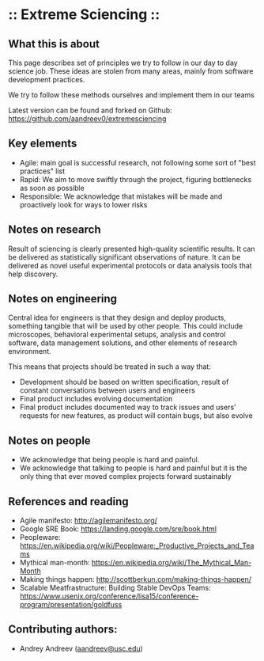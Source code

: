 # :: Extreme Sciencing ::

## What this is about

This page describes set of principles we try to follow in our day to day science job. These ideas are stolen from many areas, mainly from software development practices.

We try to follow these methods ourselves and implement them in our teams

Latest version can be found and forked on Github: https://github.com/aandreev0/extremesciencing

## Key elements

 * Agile: main goal is successful research, not following some sort of "best practices" list
 * Rapid: We aim to move swiftly through the project, figuring bottlenecks as soon as possible
 * Responsible: We acknowledge that mistakes will be made and proactively look for ways to lower risks

## Notes on research

Result of sciencing is clearly presented high-quality scientific results. It can be delivered as statistically significant observations of nature. It can be delivered as novel useful experimental protocols or data analysis tools that help discovery.

## Notes on engineering

Central idea for engineers is that they design and deploy products, something tangible that will be used by other people. This could include microscopes, behavioral experimental setups, analysis and control software, data management solutions, and other elements of research environment.

This means that projects should be treated in such a way that:
* Development should be based on written specification, result of constant conversations between users and engineers
* Final product includes evolving documentation
* Final product includes documented way to track issues and users' requests for new features, as product will contain bugs, but also evolve

## Notes on people

* We acknowledge that being people is hard and painful.
* We acknowledge that talking to people is hard and painful but it is the only thing that ever moved complex projects forward sustainably

## References and reading
 * Agile manifesto: http://agilemanifesto.org/
 * Google SRE Book: https://landing.google.com/sre/book.html
 * Peopleware: https://en.wikipedia.org/wiki/Peopleware:_Productive_Projects_and_Teams
 * Mythical man-month: https://en.wikipedia.org/wiki/The_Mythical_Man-Month
 * Making things happen: http://scottberkun.com/making-things-happen/
 * Scalable Meatfrastructure: Building Stable DevOps Teams: https://www.usenix.org/conference/lisa15/conference-program/presentation/goldfuss

## Contributing authors:
 * Andrey Andreev (aandreev@usc.edu)
